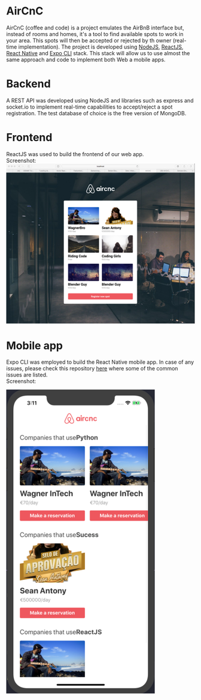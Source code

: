 # AirCnC

AirCnC (coffee and code) is a project emulates the AirBnB interface but, instead of rooms and homes, it's a tool to find available spots to work in your area. This spots will then be accepted or rejected by th owner (real-time implementation). The project is developed using [NodeJS](https://nodejs.org/en/), [ReactJS](https://reactjs.org), [React Native](https://facebook.github.io/react-native/) and [Expo CLI](https://docs.expo.io/versions/latest/workflow/expo-cli/) stack. This stack will allow us to use almost the same approach and code to implement both Web a mobile apps.

# Backend
A REST API was developed using NodeJS and libraries such as express and socket.io to implement real-time capabilities to accept/reject a spot registration. The test database of choice is the free version of MongoDB.  

# Frontend
ReactJS was used to build the frontend of our web app. <br>
Screenshot:
![frontend](/screenshots/aircnc_web.png)

# Mobile app
Expo CLI was employed to build the React Native mobile app. In case of any issues, please check this repository [here](https://github.com/Rocketseat/expo-common-issues) where some of the common issues are listed. <br>
Screenshot:

![mobile](/screenshots/aircnc_mobile.png)